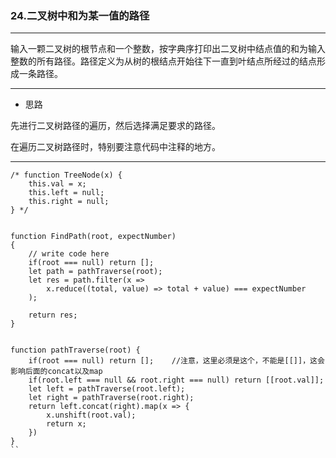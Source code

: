 ### 24.二叉树中和为某一值的路径

---

输入一颗二叉树的根节点和一个整数，按字典序打印出二叉树中结点值的和为输入整数的所有路径。路径定义为从树的根结点开始往下一直到叶结点所经过的结点形成一条路径。

---

* 思路

先进行二叉树路径的遍历，然后选择满足要求的路径。

在遍历二叉树路径时，特别要注意代码中注释的地方。


---

``` JS
/* function TreeNode(x) {
    this.val = x;
    this.left = null;
    this.right = null;
} */


function FindPath(root, expectNumber)
{
    // write code here
    if(root === null) return [];
    let path = pathTraverse(root);
    let res = path.filter(x => 
        x.reduce((total, value) => total + value) === expectNumber
    );
    
    return res;
}


function pathTraverse(root) {
    if(root === null) return [];    //注意，这里必须是这个，不能是[[]]，这会影响后面的concat以及map
    if(root.left === null && root.right === null) return [[root.val]];
    let left = pathTraverse(root.left);
    let right = pathTraverse(root.right);
    return left.concat(right).map(x => {
        x.unshift(root.val);
        return x;
    })
}
``
